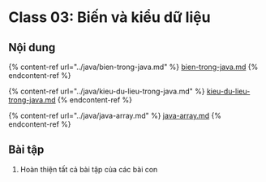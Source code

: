 # Class 03: Biến và kiểu dữ liệu

## Nội dung

{% content-ref url="../java/bien-trong-java.md" %}
[bien-trong-java.md](../java/bien-trong-java.md)
{% endcontent-ref %}

{% content-ref url="../java/kieu-du-lieu-trong-java.md" %}
[kieu-du-lieu-trong-java.md](../java/kieu-du-lieu-trong-java.md)
{% endcontent-ref %}

{% content-ref url="../java/java-array.md" %}
[java-array.md](../java/java-array.md)
{% endcontent-ref %}





## Bài tập

1. Hoàn thiện tất cả bài tập của các bài con
